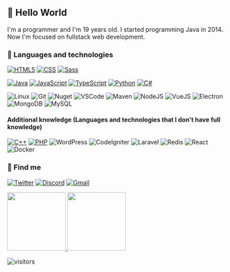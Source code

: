 ## 👋 Hello World
I'm a programmer and I'm 19 years old. I started programming Java in 2014. Now I'm focused on fullstack web development.

### 🚀 Languages and technologies
[![HTML5](https://img.shields.io/badge/-HTML5-black?style=flat-square&logo=html5&logoColor=orange)](https://github.com/biewdev?tab=repositories&q=&type=&language=html)
[![CSS](https://img.shields.io/badge/-CSS3-black?style=flat-square&logo=css3&logoColor=blue)](https://github.com/biewdev?tab=repositories&q=&type=&language=css)
[![Sass](https://img.shields.io/badge/-Sass-black?style=flat-square&logo=sass&logoColor=darkping)](https://github.com/biewdev?tab=repositories&q=&type=&language=sass)

[![Java](https://img.shields.io/badge/-Java-black?style=flat-square&logo=java&logoColor=orange)](https://github.com/biewdev?tab=repositories&q=&type=&language=java)
[![JavaScript](https://img.shields.io/badge/-JavaScript-black?style=flat-square&logo=javascript&logoColor=yellow)](https://github.com/biewdev?tab=repositories&q=&type=&language=javascript)
[![TypeScript](https://img.shields.io/badge/-Typescript-black?style=flat-square&logo=typescript&logoColor=blue)](https://github.com/biewdev?tab=repositories&q=&type=&language=typescript)
[![Python](https://img.shields.io/badge/-Python-black?style=flat-square&logo=python&logoColor=blue)](https://github.com/biewdev?tab=repositories&q=&type=&language=python)
[![C#](https://img.shields.io/badge/-C_Sharp-black?style=flat-square&logo=c-sharp&logoColor=purple)](https://github.com/biewdev?tab=repositories&q=&type=&language=csharp)

![Linux](https://img.shields.io/badge/-Linux-black?style=flat-square&logo=linux&logoColor=white)
![Git](https://img.shields.io/badge/-Git-black?style=flat-square&logo=github&logoColor=white)
![Nuget](https://img.shields.io/badge/-NuGet-black?style=flat-square&logo=nuget&logoColor=blue)
![VSCode](https://img.shields.io/badge/-VSCode-black?style=flat-square&logo=visual-studio-code&logoColor=blue)
![Maven](https://img.shields.io/badge/-Maven-black?style=flat-square&logo=apache-maven&logoColor=orange)
![NodeJS](https://img.shields.io/badge/-Node.js-black?style=flat-square&logo=node.js&logoColor=green)
![VueJS](https://img.shields.io/badge/-Vue.js-black?style=flat-square&logo=vue.js&logoColor=darkgreen)
![Electron](https://img.shields.io/badge/-Electron-black?style=flat-square&logo=electron&logoColor=lightblue)
![MongoDB](https://img.shields.io/badge/-MongoDB-black?style=flat-square&logo=mongodb&logoColor=green)
![MySQL](https://img.shields.io/badge/-MySQL-black?style=flat-square&logo=mysql&logoColor=blue)

#### Additional knowledge (Languages and technologies that I don't have full knowledge)

[![C++](https://img.shields.io/badge/-C++-black?style=flat-square&logo=cplusplus&logoColor=blue)](https://github.com/biewdev?tab=repositories&q=&type=&language=c++)
[![PHP](https://img.shields.io/badge/-PHP-black?style=flat-square&logo=php&logoColor=blue)](https://github.com/biewdev?tab=repositories&q=&type=&language=php)
![WordPress](https://img.shields.io/badge/-WordPress-black?style=flat-square&logo=wordpress&logoColor=blue)
![CodeIgniter](https://img.shields.io/badge/-CodeIgniter-black?style=flat-square&logo=codeigniter&logoColor=orange)
![Laravel](https://img.shields.io/badge/-Laravel-black?style=flat-square&logo=laravel&logoColor=red)
![Redis](https://img.shields.io/badge/-Redis-black?style=flat-square&logo=redis&logoColor=red)
![React](https://img.shields.io/badge/-React-black?style=flat-square&logo=react&logoColor=blue)
![Docker](https://img.shields.io/badge/-Docker-black?style=flat-square&logo=docker&logoColor=blue)

### 🔎 Find me
[![Twitter](https://img.shields.io/badge/-Twitter-blue?style=flat-square&logo=twitter&logoColor=white)](https://twitter.com/biewdev)
[![Discord](https://img.shields.io/badge/-Discord-blue?style=flat-square&logo=discord&logoColor=white)](https://discord.gg/b7PfCrdyAh)
[![Gmail](https://img.shields.io/badge/-Gmail-darkorange?style=flat-square&logo=gmail&logoColor=white)](mailto:gabrielaugustodev@gmail.com)

<a href="#">
  <img height="135px" src="https://github-readme-stats.vercel.app/api?username=biewdev&hide_title=true&hide_border=true&show_icons=true&include_all_commits=true&count_private=true&line_height=21&text_color=000&icon_color=000&bg_color=0,fff44a,6accff,43bfff,5c1cff&theme=graywhite" />
  <img height="135px" src="https://github-readme-stats.vercel.app/api/top-langs/?username=biewdev&hide=html&hide_title=true&hide_border=true&layout=compact&langs_count=7&text_color=000&icon_color=fff&bg_color=0,5c1cff,43bfff,6accff,fff44a&theme=graywhite" />
</a>

<br />

![visitors](https://visitor-badge.glitch.me/badge?page_id=biewdev)
  
<!--
**biewdev/biewdev** is a ✨ _special_ ✨ repository because its `README.md` (this file) appears on your GitHub profile.
[![Java](https://img.shields.io/badge/Java-Application-orange?style=flat-square&logo=java&logoColor=white)](https://github.com/biewdev?tab=repositories&q=&type=&language=java)
[![JavaScript](https://img.shields.io/badge/-JavaScript-yellow?style=flat-square&logo=javascript&logoColor=white)](https://github.com/biewdev?tab=repositories&q=&type=&language=javascript)
[![TypeScript](https://img.shields.io/badge/-Typescript-blue?style=flat-square&logo=typescript&logoColor=white)](https://github.com/biewdev?tab=repositories&q=&type=&language=typescript)
[![Python](https://img.shields.io/badge/-Python-blue?style=flat-square&logo=python&logoColor=white)](https://github.com/biewdev?tab=repositories&q=&type=&language=python)
[![SQL](https://img.shields.io/badge/-SQL-blue?style=flat-square&logo=mysql&logoColor=white)](https://github.com/biewdev?tab=repositories&q=&type=&language=sql)
[![C#](https://img.shields.io/badge/C-Sharp-blue?style=flat-square&logo=c-sharp&logoColor=white)](https://github.com/biewdev?tab=repositories&q=&type=&language=csharp)
Here are some ideas to get you started:
![Linux](https://img.shields.io/badge/-Linux-000?&logo=mysql&logoColor=blue)

- 🔭 I’m currently working on ...
- 🌱 I’m currently learning ...
- 👯 I’m looking to collaborate on ...
- 🤔 I’m looking for help with ...
- 💬 Ask me about ...
- 📫 How to reach me: ...
- 😄 Pronouns: ...
- ⚡ Fun fact: ...
-->
